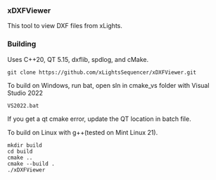 ### xDXFViewer

This tool to view DXF files from xLights.

### Building
Uses C++20, QT 5.15, dxflib, spdlog, and cMake.

```git clone https://github.com/xLightsSequencer/xDXFViewer.git```

To build on Windows, run bat, open sln in cmake_vs folder with Visual Studio 2022

```VS2022.bat```

If you get a qt cmake error, update the QT location in batch file.

To build on Linux with g++(tested on Mint Linux 21).

```
mkdir build
cd build
cmake ..
cmake --build .
./xDXFViewer
```
